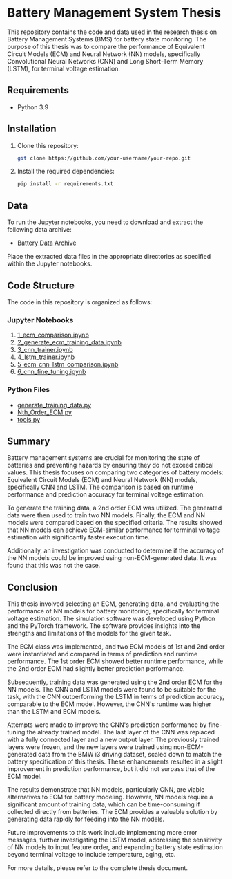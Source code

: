 # Battery Management System Thesis

This repository contains the code and data used in the research thesis on Battery Management Systems (BMS) for battery state monitoring. The purpose of this thesis was to compare the performance of Equivalent Circuit Models (ECM) and Neural Network (NN) models, specifically Convolutional Neural Networks (CNN) and Long Short-Term Memory (LSTM), for terminal voltage estimation.

## Requirements

- Python 3.9

## Installation

1. Clone this repository:

   ```bash
   git clone https://github.com/your-username/your-repo.git
   ```

2. Install the required dependencies:

   ```bash
   pip install -r requirements.txt
   ```

## Data

To run the Jupyter notebooks, you need to download and extract the following data archive:

- [Battery Data Archive](https://example.com/data_archive.zip)

Place the extracted data files in the appropriate directories as specified within the Jupyter notebooks.

## Code Structure

The code in this repository is organized as follows:

### Jupyter Notebooks

1. [1_ecm_comparison.ipynb](1_ecm_comparison.ipynb)
2. [2_generate_ecm_training_data.ipynb](2_generate_ecm_training_data.ipynb)
3. [3_cnn_trainer.ipynb](3_cnn_trainer.ipynb)
4. [4_lstm_trainer.ipynb](4_lstm_trainer.ipynb)
5. [5_ecm_cnn_lstm_comparison.ipynb](5_ecm_cnn_lstm_comparison.ipynb)
6. [6_cnn_fine_tuning.ipynb](6_cnn_fine_tuning.ipynb)

### Python Files

- [generate_training_data.py](generate_training_data.py)
- [Nth_Order_ECM.py](Nth_Order_ECM.py)
- [tools.py](tools.py)

## Summary

Battery management systems are crucial for monitoring the state of batteries and preventing hazards by ensuring they do not exceed critical values. This thesis focuses on comparing two categories of battery models: Equivalent Circuit Models (ECM) and Neural Network (NN) models, specifically CNN and LSTM. The comparison is based on runtime performance and prediction accuracy for terminal voltage estimation.

To generate the training data, a 2nd order ECM was utilized. The generated data were then used to train two NN models. Finally, the ECM and NN models were compared based on the specified criteria. The results showed that NN models can achieve ECM-similar performance for terminal voltage estimation with significantly faster execution time.

Additionally, an investigation was conducted to determine if the accuracy of the NN models could be improved using non-ECM-generated data. It was found that this was not the case.

## Conclusion

This thesis involved selecting an ECM, generating data, and evaluating the performance of NN models for battery monitoring, specifically for terminal voltage estimation. The simulation software was developed using Python and the PyTorch framework. The software provides insights into the strengths and limitations of the models for the given task.

The ECM class was implemented, and two ECM models of 1st and 2nd order were instantiated and compared in terms of prediction and runtime performance. The 1st order ECM showed better runtime performance, while the 2nd order ECM had slightly better prediction performance.

Subsequently, training data was generated using the 2nd order ECM for the NN models. The CNN and LSTM models were found to be suitable for the task, with the CNN outperforming the LSTM in terms of prediction accuracy, comparable to the ECM model. However, the CNN's runtime was higher than the LSTM and ECM models.

Attempts were made to improve the CNN's prediction performance by fine-tuning the already trained model. The last layer of the CNN was replaced with a fully connected layer and a new output layer. The previously trained layers were frozen, and the new layers were trained using non-ECM-generated data from the BMW i3 driving dataset, scaled down to match the battery specification of this thesis. These enhancements resulted in a slight improvement in prediction performance, but it did not surpass that of the ECM model.

The results demonstrate that NN models, particularly CNN, are viable alternatives to ECM for battery modeling. However, NN models require a significant amount of training data, which can be time-consuming if collected directly from batteries. The ECM provides a valuable solution by generating data rapidly for feeding into the NN models.

Future improvements to this work include implementing more error messages, further investigating the LSTM model, addressing the sensitivity of NN models to input feature order, and expanding battery state estimation beyond terminal voltage to include temperature, aging, etc.

For more details, please refer to the complete thesis document.
